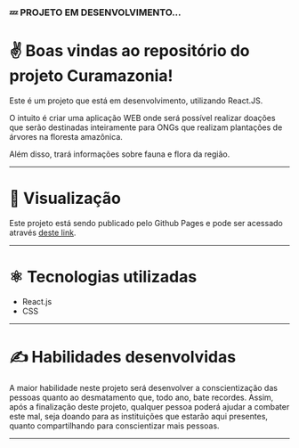 ### 💤 PROJETO EM DESENVOLVIMENTO...

# ✌️ Boas vindas ao repositório do projeto Curamazonia!

Este é um projeto que está em desenvolvimento, utilizando React.JS.

O intuito é criar uma aplicação WEB onde será possível realizar doações que serão destinadas inteiramente para ONGs que realizam plantações de árvores na floresta amazônica.

Além disso, trará informações sobre fauna e flora da região.

---

# 👀 Visualização

Este projeto está sendo publicado pelo Github Pages e pode ser acessado através [deste link](https://felipemuller20.github.io/Curamazonia/).

---

# ⚛️ Tecnologias utilizadas

- React.js
- CSS

---

# ✍️ Habilidades desenvolvidas

A maior habilidade neste projeto será desenvolver a conscientização das pessoas quanto ao desmatamento que, todo ano, bate recordes. Assim, após a finalização deste projeto, qualquer pessoa poderá ajudar a combater este mal, seja doando para as instituições que estarão aqui presentes, quanto compartilhando para conscientizar mais pessoas.

--- 
